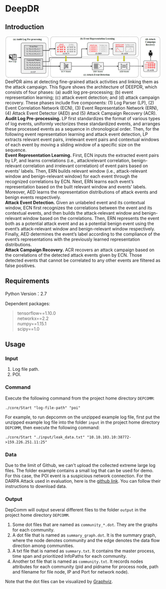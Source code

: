 # DeepDR
## Introduction
![Workflow of DeepDR](https://github.com/ieeesp2023sub/deepdr/blob/main/deepdr_overview.PNG)
DeePDR aims at detecting fine-grained attack activities and linking them as the attack campaign. This figure shows the architecture of DEEPDR, which consists of four phases: (a) audit log pre-processing; (b) event representation learning; (c) attack event detection; and (d) attack campaign recovery. These phases include five components: (1) Log Parser (LP), (2) Event Correlation Network (ECN), (3) Event Representation Network (ERN), (4) Attack Event Detector (AED) and (5) Attack Campaign Recovery (ACR). <br />
**Audit Log Pre-processing.** LP first standardizes the format of various types of log events, uniformly vectorizes these standardized events, and arranges these processed events as a sequence in chronological order. Then, for the following event representation learning and attack event detection, LP extracts relevant event pairs, irrelevant event pairs and contextual windows of each event by moving a sliding window of a specific size on the sequence.<br />
**Event Representation Learning.** First, ECN inputs the extracted event pairs by LP, and learns correlations (i.e., attackrelevant correlation, benign-relevant correlation and irrelevant correlation) of event pairs based on events’ labels. Then, ERN builds relevant window (i.e., attack-relevant window and benign-relevant window) for each event through the recognized correlations by ECN. Next, ERN learns each event’s representation based on the built relevant window and events’ labels. Moreover, AED learns the representation distributions of attack events and benign events respectively.<br />
**Attack Event Detection.** Given an unlabeled event and its contextual window, ECN first recognizes the correlations between the event and its contextual events, and then builds the attack-relevant window and benign-relevant window based on the correlations. Then, ERN represents the event both as a potential attack event and as a potential benign event using the event’s attack-relevant window and benign-relevant window respectively. Finally, AED determines the event’s label according to the compliance of the event’s representations with the previously learned representation distributions.<br />
**Attack Campaign Recovery.** ACR recovers an attack campaign based on the correlations of the detected attack events given by ECN. Those detected events that cannot be correlated to any other events are filtered as false positives.

## Requirements
Python Version：2.7  

Dependent packages:
> tensorflow==1.10.0  
> networkx==2.2  
> numpy==1.15.1  
> scipy==1.0  

## Usage
### Input
1. Log file path.
2. POI.
### Command
Execute the following command from the project home directory ``DEPCOMM``:<br/>

	./core/Start "log-file-path" "poi" 

For example, to run depcomm on the unzipped example log file, first put the unzipped example log file into the folder ``input`` in the project home directory ``DEPCOMM``, then execute the following command:

    ./core/Start "./input/leak_data.txt" "10.10.103.10:38772->159.226.251.11:25"

### Data

Due to the limit of Github, we can't upload the collected extreme large log files.
The folder example contains a small log that can be used for demo.
For this case, the POI event is a suspicious network connection.
For the DARPA Attack used in evaluation, here is the [github link](https://github.com/darpa-i2o/Transparent-Computing). 
You can follow their instructions to download data.  
### Output
DepComm will output several different files to the folder ``output`` in the project home directory ``DEPCOMM``.
1. Some dot files that are named as ``community_*.dot``. They are the graphs for each community. 
2. A dot file that is named as ``summary_graph.dot``. It is the summary graph, where the node denotes community and the edge denotes the data flow direction among communities.
3. A txt file that is named as ``summary.txt``. It contains the master process, time span and prioritized InfoPaths for each community.
4. Another txt file that is named as ``community.txt``. It records nodes attributes for each community (pid and pidname for process node, path and filename for file node, IP and Port for network node).  

Note that the dot files can be visualized by [Graphviz](https://github.com/xflr6/graphviz).
